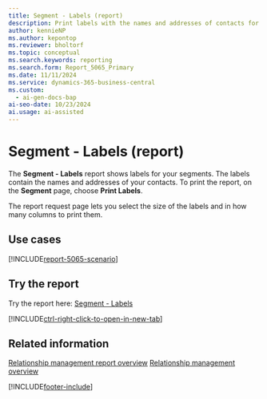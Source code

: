 ```yaml
---
title: Segment - Labels (report)
description: Print labels with the names and addresses of contacts for your segments.
author: kennieNP
ms.author: kepontop
ms.reviewer: bholtorf
ms.topic: conceptual
ms.search.keywords: reporting
ms.search.form: Report_5065_Primary
ms.date: 11/11/2024
ms.service: dynamics-365-business-central
ms.custom:
  - ai-gen-docs-bap
ai-seo-date: 10/23/2024
ai.usage: ai-assisted
---
```


# Segment - Labels (report)

The **Segment - Labels** report shows labels for your segments. The labels contain the names and addresses of your contacts. To print the report, on the **Segment** page, choose **Print Labels**.

The report request page lets you select the size of the labels and in how many columns to print them.

## Use cases

[!INCLUDE[report-5065-scenario](../includes/report-5065-scenario-include.md)]

<!-- 

Prompt

Below is a report in an ERP system. Provide 3-4 use cases for different personas working with project management or finance for projects.

Format like this:    
  
As a <persona>, use the report to    
* use case 1  
* use case 2    

Do not capitalize the persona names. 

Do not start lines with "Use the data to"

## Report name
Segment - Labels

## Report description

### What the report does

### Use cases

Please include your data sources and URLs

-->

## Try the report

Try the report here: [Segment - Labels](https://businesscentral.dynamics.com?report=5065)

[!INCLUDE[ctrl-right-click-to-open-in-new-tab](../includes/ctrl-right-click-to-open-in-new-tab.md)]

## Related information

[Relationship management report overview](../marketing-reports.md)
[Relationship management overview](../marketing-relationship-management.md)

[!INCLUDE[footer-include](../includes/footer-banner.md)]